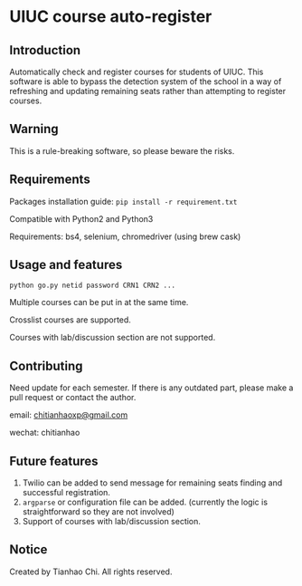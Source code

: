 UIUC course auto-register
=========================

Introduction
------------
Automatically check and register courses for students of UIUC. This software is able to bypass
the detection system of the school in a way of refreshing and updating remaining seats rather than attempting to register courses.

Warning
-------
This is a rule-breaking software, so please beware the risks.

Requirements
------------
Packages installation guide: ``pip install -r requirement.txt``

Compatible with Python2 and Python3

Requirements: bs4, selenium, chromedriver (using brew cask)

Usage and features
------------------
``python go.py netid password CRN1 CRN2 ...``

Multiple courses can be put in at the same time.

Crosslist courses are supported.

Courses with lab/discussion section are not supported.

Contributing
------------
Need update for each semester. 
If there is any outdated part, please make a pull request or contact the author.

email: chitianhaoxp@gmail.com

wechat: chitianhao

Future features
---------------
1. Twilio can be added to send message for remaining seats finding and successful registration.
2. ``argparse`` or configuration file can be added. (currently the logic is straightforward so they are not involved)
3. Support of courses with lab/discussion section.

Notice
------
Created by Tianhao Chi. All rights reserved.
